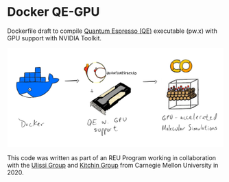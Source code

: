 # Docker QE-GPU
Dockerfile draft to compile [Quantum Espresso (QE)](https://github.com/QEF/q-e) executable (pw.x) with GPU support with NVIDIA Toolkit.

<div align="center">
<img src="https://github.com/ojimenezn/qe-gpu/blob/main/images/dockerqe-cartoon.png" alt="logo"></img>
</div>

This code was written as part of an REU Program working in collaboration with the [Ulissi Group](https://ulissigroup.cheme.cmu.edu) and [Kitchin Group](https://kitchingroup.cheme.cmu.edu) from Carnegie Mellon University in 2020.
